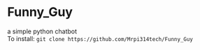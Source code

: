 <h1>Funny_Guy</h1>
a simple python chatbot
<br>
To install: <code>git clone https://github.com/Mrpi314tech/Funny_Guy</code>
